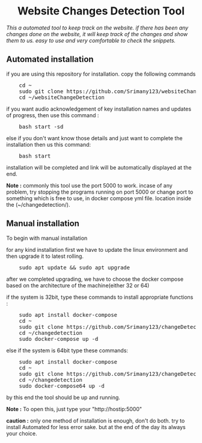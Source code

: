 <h1 align="center">Website Changes Detection Tool</h1>
<i>This a automated tool to keep track on the website. if there has been any changes done on the website, it will keep track of the changes and show them to us. easy to use and very comfortable to check the snippets.</i>

<h2>Automated installation</h2>
  
if you are using this repository for installation. copy the following commands
  
<div>
  <pre>
    cd ~
    sudo git clone https://github.com/Srimany123/websiteChangeDetection.git
    cd ~/websiteChangeDetection</pre>
  
  if you want audio acknowledgement of key installation names and updates of progress, then use this command : 
  
  <pre>
    bash start -sd</pre>
  else if you don't want know those details and just want to complete the installation then us this command:
  <pre>
    bash start</pre>
</div>
<p>installation will be completed and link will be automatically displayed at the end.
</p>
<b> Note :</b> commonly this tool use the port 5000 to work. incase of any problem, try stopping the programs running on port 5000 or change port to something which is free to use, in docker compose yml file. location inside the (~/changedetection/).

<h2>Manual installation</h2>

To begin with manual installation

<div>
  for any kind installation first we have to update the linux environment and then upgrade it to latest rolling.
  
  <pre>
    sudo apt update && sudo apt upgrade</pre>
  after we completed upgrading, we have to choose the docker compose based on the architecture of the machine(either 32 or 64)
  
  if the system is 32bit, type these commands to install appropriate functions :
  <pre>
    sudo apt install docker-compose
    cd ~
    sudo git clone https://github.com/Srimany123/changeDetection.git
    cd ~/changedetection
    sudo docker-compose up -d</pre>
    
  else if the system is 64bit type these commands:
  <pre>
    sudo apt install docker-compose
    cd ~
    sudo git clone https://github.com/Srimany123/changeDetection.git
    cd ~/changedetection
    sudo docker-compose64 up -d</pre>
  by this end the tool should be up and running.
  
</div>

<b> Note :</b> To open this, just type your "http://hostip:5000"

<p><b> caution :</b> only one method of installation is enough, don't do both. try to install Automated for less error sake. but at the end of the day its always your choice.</p>
